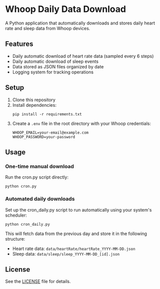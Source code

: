 # Whoop Daily Data Download

A Python application that automatically downloads and stores daily heart rate and sleep data from Whoop devices.

## Features

- Daily automatic download of heart rate data (sampled every 6 steps)
- Daily automatic download of sleep events
- Data stored as JSON files organized by date
- Logging system for tracking operations

## Setup

1. Clone this repository
2. Install dependencies:
   ```
   pip install -r requirements.txt
   ```
3. Create a `.env` file in the root directory with your Whoop credentials:
   ```
   WHOOP_EMAIL=your-email@example.com
   WHOOP_PASSWORD=your-password
   ```

## Usage

### One-time manual download

Run the cron.py script directly:

```
python cron.py
```

### Automated daily downloads

Set up the cron_daily.py script to run automatically using your system's scheduler:

```
python cron_daily.py
```

This will fetch data from the previous day and store it in the following structure:
- Heart rate data: `data/heartRate/heartRate_YYYY-MM-DD.json`
- Sleep data: `data/sleep/sleep_YYYY-MM-DD_[id].json`

## License

See the [LICENSE](LICENSE) file for details.